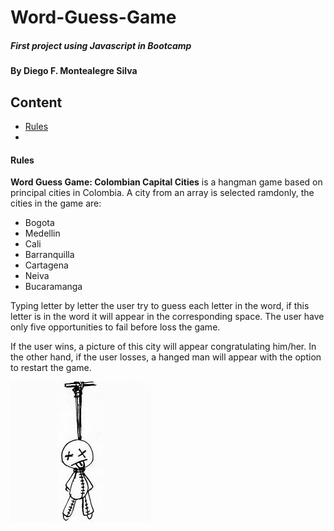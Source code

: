# Word-Guess-Game
##### First project using Javascript in Bootcamp

#### By **Diego F. Montealegre Silva**

## Content

- [Rules](#Rules) 
- [](#)

#### Rules

__Word Guess Game: Colombian Capital Cities__ is a hangman game based on principal cities in Colombia. A city from an array is selected ramdonly, the cities in the game are:

- Bogota
- Medellin
- Cali
- Barranquilla
- Cartagena
- Neiva
- Bucaramanga

Typing letter by letter the user try to guess each letter in the word, if this letter is in the word it will appear in the corresponding space. The user have only five opportunities to fail before loss the game.

If the user wins, a picture of this city will appear congratulating him/her. In the other hand, if the user losses, a hanged man will appear with the option to restart the game.

![Screenshot](./assets/images/hanged.jpg)
